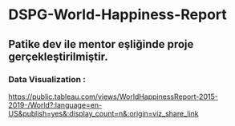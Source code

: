 # DSPG-World-Happiness-Report

## Patike dev ile mentor eşliğinde proje gerçekleştirilmiştir.

### Data Visualization :

https://public.tableau.com/views/WorldHappinessReport-2015-2019-/World?:language=en-US&publish=yes&:display_count=n&:origin=viz_share_link
